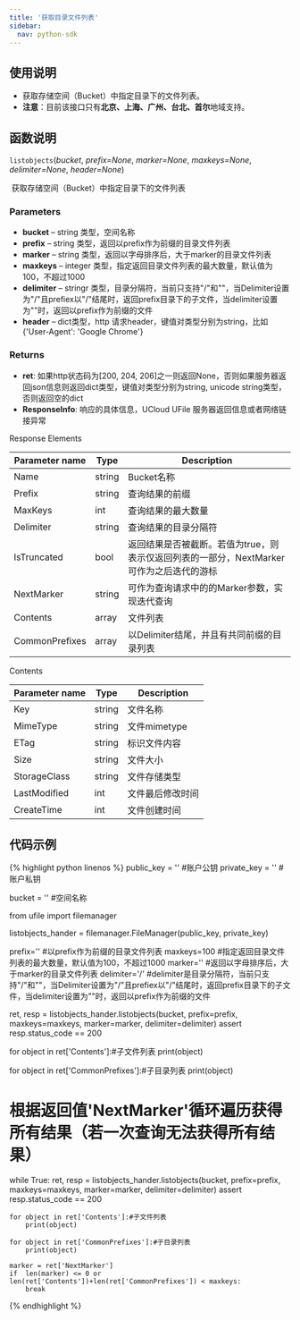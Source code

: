 ```yaml
---  
title: '获取目录文件列表'
sidebar:
  nav: python-sdk
---
```



## 使用说明

* 获取存储空间（Bucket）中指定目录下的文件列表。
* **注意**：目前该接口只有**北京、上海、广州、台北、首尔**地域支持。

## 函数说明

`listobjects`(*bucket*, *prefix=None*, *marker=None*, *maxkeys=None*, *delimiter=None*, *header=None*)

​				获取存储空间（Bucket）中指定目录下的文件列表

### Parameters

- **bucket** – string 类型，空间名称
- **prefix** – string 类型，返回以prefix作为前缀的目录文件列表
- **marker** – string 类型，返回以字母排序后，大于marker的目录文件列表
- **maxkeys** – integer 类型，指定返回目录文件列表的最大数量，默认值为100，不超过1000
- **delimiter** – stringr 类型，目录分隔符，当前只支持"/"和""，当Delimiter设置为"/"且prefiex以"/"结尾时，返回prefix目录下的子文件，当delimiter设置为""时，返回以prefix作为前缀的文件
- **header** – dict类型，http 请求header，键值对类型分别为string，比如{'User-Agent': 'Google Chrome'}

### Returns

* **ret**: 如果http状态码为[200, 204, 206]之一则返回None，否则如果服务器返回json信息则返回dict类型，键值对类型分别为string, unicode string类型，否则返回空的dict
* **ResponseInfo**: 响应的具体信息，UCloud UFile 服务器返回信息或者网络链接异常

Response Elements

| Parameter name | Type   | Description                                                  |
| -------------- | ------ | ------------------------------------------------------------ |
| Name           | string | Bucket名称                                                   |
| Prefix         | string | 查询结果的前缀                                               |
| MaxKeys        | int    | 查询结果的最大数量                                           |
| Delimiter      | string | 查询结果的目录分隔符                                         |
| IsTruncated    | bool   | 返回结果是否被截断。若值为true，则表示仅返回列表的一部分，NextMarker可作为之后迭代的游标 |
| NextMarker     | string | 可作为查询请求中的的Marker参数，实现迭代查询                 |
| Contents       | array  | 文件列表                                                     |
| CommonPrefixes | array  | 以Delimiter结尾，并且有共同前缀的目录列表                    |

Contents

| Parameter name | Type   | Description      |
| -------------- | ------ | ---------------- |
| Key            | string | 文件名称         |
| MimeType       | string | 文件mimetype     |
| ETag           | string | 标识文件内容     |
| Size           | string | 文件大小         |
| StorageClass   | string | 文件存储类型     |
| LastModified   | int    | 文件最后修改时间 |
| CreateTime     | int    | 文件创建时间     |

## 代码示例

<div class="copyable" markdown="1">

{% highlight python linenos %}
public_key = ''                 #账户公钥
private_key = ''                #账户私钥

bucket = ''                     #空间名称

from ufile import filemanager

listobjects_hander = filemanager.FileManager(public_key, private_key)

prefix=''     #以prefix作为前缀的目录文件列表
maxkeys=100   #指定返回目录文件列表的最大数量，默认值为100，不超过1000
marker=''     #返回以字母排序后，大于marker的目录文件列表
delimiter='/' #delimiter是目录分隔符，当前只支持"/"和""，当Delimiter设置为"/"且prefiex以"/"结尾时，返回prefix目录下的子文件，当delimiter设置为""时，返回以prefix作为前缀的文件

ret, resp = listobjects_hander.listobjects(bucket, prefix=prefix, maxkeys=maxkeys, marker=marker, delimiter=delimiter)
assert resp.status_code == 200

for object in ret['Contents']:#子文件列表
    print(object)

for object in ret['CommonPrefixes']:#子目录列表
    print(object)

# 根据返回值'NextMarker'循环遍历获得所有结果（若一次查询无法获得所有结果）
while True:
    ret, resp = listobjects_hander.listobjects(bucket, prefix=prefix, maxkeys=maxkeys, marker=marker, delimiter=delimiter)
    assert resp.status_code == 200

    for object in ret['Contents']:#子文件列表
        print(object)

    for object in ret['CommonPrefixes']:#子目录列表
        print(object)
    
    marker = ret['NextMarker']
    if  len(marker) <= 0 or len(ret['Contents'])+len(ret['CommonPrefixes']) < maxkeys:
        break
{% endhighlight %}
</div>

